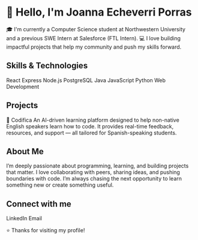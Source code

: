 # 👋 Hello, I'm Joanna Echeverri Porras

🎓 I'm currently a Computer Science student at Northwestern University and a previous SWE Intern at Salesforce (FTL Intern).
💻 I love building impactful projects that help my community and push my skills forward.

## Skills & Technologies
React Express Node.js PostgreSQL Java JavaScript Python Web Development

## Projects
🔹 Codifica
An AI-driven learning platform designed to help non-native English speakers learn how to code.
It provides real-time feedback, resources, and support — all tailored for Spanish-speaking students.

## About Me
I’m deeply passionate about programming, learning, and building projects that matter. I love collaborating with peers, sharing ideas, and pushing boundaries with code. I’m always chasing the next opportunity to learn something new or create something useful.

## Connect with me
LinkedIn Email

⭐️ Thanks for visiting my profile!
<!--
**joannae05/joannae05** is a ✨ _special_ ✨ repository because its `README.md` (this file) appears on your GitHub profile.

Here are some ideas to get you started:

- 🔭 I’m currently working on ...
- 🌱 I’m currently learning ...
- 👯 I’m looking to collaborate on ...
- 🤔 I’m looking for help with ...
- 💬 Ask me about ...
- 📫 How to reach me: ...
- 😄 Pronouns: ...
- ⚡ Fun fact: ...
-->
